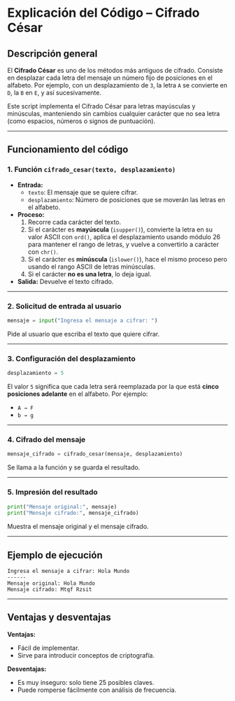 # Explicación del Código – Cifrado César

## Descripción general
El **Cifrado César** es uno de los métodos más antiguos de cifrado. Consiste en desplazar cada letra del mensaje un número fijo de posiciones en el alfabeto. 
Por ejemplo, con un desplazamiento de `3`, la letra `A` se convierte en `D`, la `B` en `E`, y así sucesivamente.

Este script implementa el Cifrado César para letras mayúsculas y minúsculas, manteniendo sin cambios cualquier carácter que no sea letra (como espacios, números o signos de puntuación).

---

## Funcionamiento del código

### 1. Función `cifrado_cesar(texto, desplazamiento)`
- **Entrada:** 
  - `texto`: El mensaje que se quiere cifrar. 
  - `desplazamiento`: Número de posiciones que se moverán las letras en el alfabeto.
- **Proceso:** 
  1. Recorre cada carácter del texto. 
  2. Si el carácter es **mayúscula** (`isupper()`), convierte la letra en su valor ASCII con `ord()`, aplica el desplazamiento usando módulo 26 para mantener el rango de letras, y vuelve a convertirlo a carácter con `chr()`. 
  3. Si el carácter es **minúscula** (`islower()`), hace el mismo proceso pero usando el rango ASCII de letras minúsculas. 
  4. Si el carácter **no es una letra**, lo deja igual.
- **Salida:** 
  Devuelve el texto cifrado.

---

### 2. Solicitud de entrada al usuario
```python
mensaje = input("Ingresa el mensaje a cifrar: ")
```
Pide al usuario que escriba el texto que quiere cifrar.

---

### 3. Configuración del desplazamiento
```python
desplazamiento = 5
```
El valor `5` significa que cada letra será reemplazada por la que está **cinco posiciones adelante** en el alfabeto. 
Por ejemplo:
- `A → F`
- `b → g`

---

### 4. Cifrado del mensaje
```python
mensaje_cifrado = cifrado_cesar(mensaje, desplazamiento)
```
Se llama a la función y se guarda el resultado.

---

### 5. Impresión del resultado
```python
print("Mensaje original:", mensaje)
print("Mensaje cifrado:", mensaje_cifrado)
```
Muestra el mensaje original y el mensaje cifrado.

---

## Ejemplo de ejecución
```
Ingresa el mensaje a cifrar: Hola Mundo
------
Mensaje original: Hola Mundo
Mensaje cifrado: Mtqf Rzsit
```

---

## Ventajas y desventajas
**Ventajas:**
- Fácil de implementar.
- Sirve para introducir conceptos de criptografía.

**Desventajas:**
- Es muy inseguro: solo tiene 25 posibles claves.
- Puede romperse fácilmente con análisis de frecuencia.
